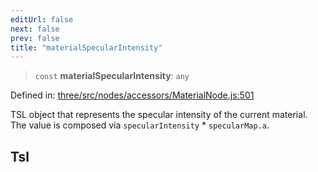 ```yaml
---
editUrl: false
next: false
prev: false
title: "materialSpecularIntensity"
---
```


> `const` **materialSpecularIntensity**: `any`

Defined in: [three/src/nodes/accessors/MaterialNode.js:501](https://github.com/DefinitelyMaybe/three-i18n/blob/fa57b79433d1c349ffb23a78727299c8d4190136/three/src/nodes/accessors/MaterialNode.js#L501)

TSL object that represents the specular intensity of the current material.
The value is composed via `specularIntensity` * `specularMap.a`.

## Tsl
